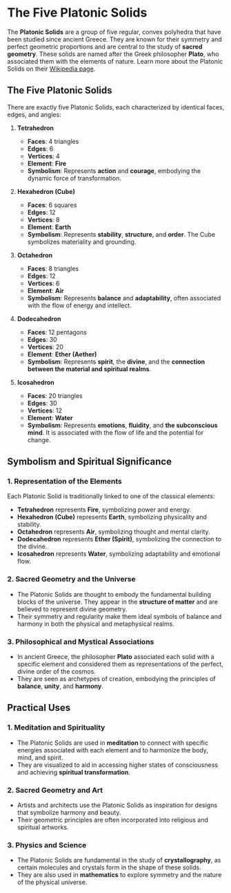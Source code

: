 # The Five Platonic Solids

The **Platonic Solids** are a group of five regular, convex polyhedra that have been studied since ancient Greece. They are known for their symmetry and perfect geometric proportions and are central to the study of **sacred geometry**. These solids are named after the Greek philosopher **Plato**, who associated them with the elements of nature. Learn more about the Platonic Solids on their [Wikipedia page](https://en.wikipedia.org/wiki/Platonic_solid).

## The Five Platonic Solids

There are exactly five Platonic Solids, each characterized by identical faces, edges, and angles:

1. **Tetrahedron**

   - **Faces**: 4 triangles
   - **Edges**: 6
   - **Vertices**: 4
   - **Element**: **Fire**
   - **Symbolism**: Represents **action** and **courage**, embodying the dynamic force of transformation.

2. **Hexahedron (Cube)**

   - **Faces**: 6 squares
   - **Edges**: 12
   - **Vertices**: 8
   - **Element**: **Earth**
   - **Symbolism**: Represents **stability**, **structure**, and **order**. The Cube symbolizes materiality and grounding.

3. **Octahedron**

   - **Faces**: 8 triangles
   - **Edges**: 12
   - **Vertices**: 6
   - **Element**: **Air**
   - **Symbolism**: Represents **balance** and **adaptability**, often associated with the flow of energy and intellect.

4. **Dodecahedron**

   - **Faces**: 12 pentagons
   - **Edges**: 30
   - **Vertices**: 20
   - **Element**: **Ether (Aether)**
   - **Symbolism**: Represents **spirit**, the **divine**, and the **connection between the material and spiritual realms**.

5. **Icosahedron**
   - **Faces**: 20 triangles
   - **Edges**: 30
   - **Vertices**: 12
   - **Element**: **Water**
   - **Symbolism**: Represents **emotions**, **fluidity**, and **the subconscious mind**. It is associated with the flow of life and the potential for change.

## Symbolism and Spiritual Significance

### 1. Representation of the Elements

Each Platonic Solid is traditionally linked to one of the classical elements:

- **Tetrahedron** represents **Fire**, symbolizing power and energy.
- **Hexahedron (Cube)** represents **Earth**, symbolizing physicality and stability.
- **Octahedron** represents **Air**, symbolizing thought and mental clarity.
- **Dodecahedron** represents **Ether (Spirit)**, symbolizing the connection to the divine.
- **Icosahedron** represents **Water**, symbolizing adaptability and emotional flow.

### 2. Sacred Geometry and the Universe

- The Platonic Solids are thought to embody the fundamental building blocks of the universe. They appear in the **structure of matter** and are believed to represent divine geometry.
- Their symmetry and regularity make them ideal symbols of balance and harmony in both the physical and metaphysical realms.

### 3. Philosophical and Mystical Associations

- In ancient Greece, the philosopher **Plato** associated each solid with a specific element and considered them as representations of the perfect, divine order of the cosmos.
- They are seen as archetypes of creation, embodying the principles of **balance**, **unity**, and **harmony**.

## Practical Uses

### 1. Meditation and Spirituality

- The Platonic Solids are used in **meditation** to connect with specific energies associated with each element and to harmonize the body, mind, and spirit.
- They are visualized to aid in accessing higher states of consciousness and achieving **spiritual transformation**.

### 2. Sacred Geometry and Art

- Artists and architects use the Platonic Solids as inspiration for designs that symbolize harmony and beauty.
- Their geometric principles are often incorporated into religious and spiritual artworks.

### 3. Physics and Science

- The Platonic Solids are fundamental in the study of **crystallography**, as certain molecules and crystals form in the shape of these solids.
- They are also used in **mathematics** to explore symmetry and the nature of the physical universe.
